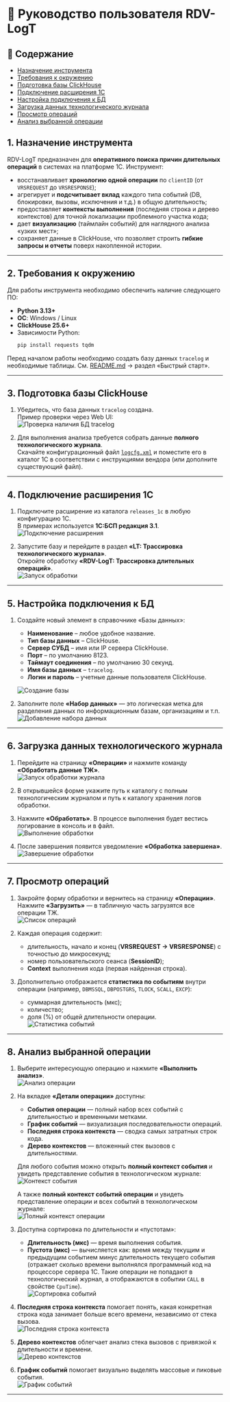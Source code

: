 # 📘 Руководство пользователя RDV-LogT

## 📑 Содержание
- [Назначение инструмента](#1-назначение-инструмента)
- [Требования к окружению](#2-требования-к-окружению)
- [Подготовка базы ClickHouse](#3-подготовка-базы-clickhouse)
- [Подключение расширения 1С](#4-подключение-расширения-1с)
- [Настройка подключения к БД](#5-настройка-подключения-к-бд)
- [Загрузка данных технологического журнала](#6-загрузка-данных-технологического-журнала)
- [Просмотр операций](#7-просмотр-операций)
- [Анализ выбранной операции](#8-анализ-выбранной-операции)


## 1. Назначение инструмента

RDV-LogT предназначен для **оперативного поиска причин длительных операций** в системах на платформе 1С. 
Инструмент:
- восстанавливает **хронологию одной операции** по `clientID` (от `VRSREQUEST` до `VRSRESPONSE`);
- агрегирует и **подсчитывает вклад** каждого типа событий (DB, блокировки, вызовы, исключения и т.д.) в общую длительность;
- предоставляет **контексты выполнения** (последняя строка и дерево контекстов) для точной локализации проблемного участка кода;
- дает **визуализацию** (таймлайн событий) для наглядного анализа «узких мест»;
- сохраняет данные в ClickHouse, что позволяет строить **гибкие запросы и отчеты** поверх накопленной истории.

---

## 2. Требования к окружению

Для работы инструмента необходимо обеспечить наличие следующего ПО:

- **Python 3.13+**
- **ОС**: Windows / Linux
- **ClickHouse 25.6+**
- Зависимости Python:
  ```bash
  pip install requests tqdm
  ```

Перед началом работы необходимо создать базу данных `tracelog` и необходимые таблицы. См. [README.md](README.md) → раздел «Быстрый старт».

---

## 3. Подготовка базы ClickHouse

1. Убедитесь, что база данных `tracelog` создана.  
   Пример проверки через Web UI:  
   ![Проверка наличия БД tracelog](docs/img/check_tracelog_db.jpg)

2. Для выполнения анализа требуется собрать данные **полного технологического журнала**.  
   Скачайте конфигурационный файл [`logcfg.xml`](docs/example/logcfg.xml) и поместите его в каталог 1С в соответствии с инструкциями вендора (или дополните существующий файл).

---

## 4. Подключение расширения 1С

1. Подключите расширение из каталога `releases_1c` в любую конфигурацию 1С.  
   В примерах используется **1С:БСП редакция 3.1**.  
   ![Подключение расширения](docs/img/add_extension.jpg)

2. Запустите базу и перейдите в раздел **«LT: Трассировка технологического журнала»**.  
   Откройте обработку **«RDV-LogT: Трассировка длительных операций»**.  
   ![Запуск обработки](docs/img/start_process.jpg)

---

## 5. Настройка подключения к БД

1. Создайте новый элемент в справочнике «Базы данных»:  
   - **Наименование** – любое удобное название.  
   - **Тип базы данных** – ClickHouse.  
   - **Сервер СУБД** – имя или IP сервера ClickHouse.  
   - **Порт** – по умолчанию 8123.  
   - **Таймаут соединения** – по умолчанию 30 секунд.  
   - **Имя базы данных** – `tracelog`.  
   - **Логин и пароль** – учетные данные пользователя ClickHouse.  

   ![Создание базы](docs/img/create_database.jpg)

2. Заполните поле **«Набор данных»** — это логическая метка для разделения данных по информационным базам, организациям и т.п.  
   ![Добавление набора данных](docs/img/add_dataset.jpg)

---

## 6. Загрузка данных технологического журнала

1. Перейдите на страницу **«Операции»** и нажмите команду **«Обработать данные ТЖ»**.  
   ![Запуск обработки журнала](docs/img/log_processing.jpg)

2. В открывшейся форме укажите путь к каталогу с полным технологическим журналом и путь к каталогу хранения логов обработки.

3. Нажмите **«Обработать»**. В процессе выполнения будет вестись логирование в консоль и в файл.  
   ![Выполнение обработки](docs/img/processing_python.jpg)

4. После завершения появится уведомление **«Обработка завершена»**.  
   ![Завершение обработки](docs/img/finish_processing_python.jpg)

---

## 7. Просмотр операций

1. Закройте форму обработки и вернитесь на страницу **«Операции»**.  
   Нажмите **«Загрузить»** — в табличную часть загрузятся все операции ТЖ.  
   ![Список операций](docs/img/operations.jpg)

2. Каждая операция содержит:
   - длительность, начало и конец (**VRSREQUEST → VRSRESPONSE**) с точностью до микросекунд;
   - номер пользовательского сеанса (**SessionID**);
   - **Context** выполнения кода (первая найденная строка).

3. Дополнительно отображается **статистика по событиям** внутри операции (например, `DBMSSQL`, `DBPOSTGRS`, `TLOCK`, `SCALL`, `EXCP`):  
   - суммарная длительность (мкс);  
   - количество;  
   - доля (%) от общей длительности операции.  
   ![Статистика событий](docs/img/operations_event_stats.jpg)

---

## 8. Анализ выбранной операции

1. Выберите интересующую операцию и нажмите **«Выполнить анализ»**.  
   ![Анализ операции](docs/img/start_analyze.jpg)

2. На вкладке **«Детали операции»** доступны:  
   - **События операции** — полный набор всех событий с длительностью и временными метками.  
   - **График событий** — визуализация последовательности операций.  
   - **Последняя строка контекста** — сводка самых затратных строк кода.  
   - **Дерево контекстов** — вложенный стек вызовов с длительностями.  

   Для любого события можно открыть **полный контекст события** и увидеть представление события в технологическом журнале:  
   ![Контекст события](docs/img/event_context.jpg)

   А также **полный контекст событий операции** и увидеть представление операции и всех событий в технологическом журнале:  
   ![Полный контекст операции](docs/img/events_full_context.jpg)

3. Доступна сортировка по длительности и «пустотам»:  
   - **Длительность (мкс)** — время выполнения события.  
   - **Пустота (мкс)** — вычисляется как: время между текущим и предыдущим событием минус длительность текущего события (отражает сколько времени выполнялся программный код на процессоре сервера 1С. Такие операции не попадают в технологический журнал, а отображаются в событии `CALL` в свойстве `CpuTime`).  
   ![Сортировка событий](docs/img/event_space_sort.jpg)

4. **Последняя строка контекста** помогает понять, какая конкретная строка кода занимает больше всего времени, независимо от стека вызова.  
   ![Последняя строка контекста](docs/img/lastcontext.jpg)

5. **Дерево контекстов** облегчает анализ стека вызовов с привязкой к длительности и времени.  
   ![Дерево контекстов](docs/img/tree_context.jpg)

6. **График событий** помогает визуально выделять массовые и пиковые события.  
   ![График событий](docs/img/visualization_events.jpg)


---